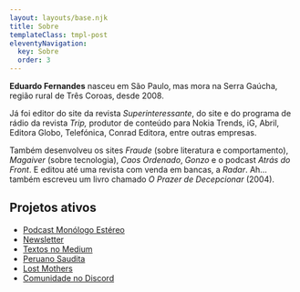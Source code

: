 ```yaml
---
layout: layouts/base.njk
title: Sobre
templateClass: tmpl-post
eleventyNavigation:
  key: Sobre
  order: 3
---
```


**Eduardo Fernandes** nasceu em São Paulo‚ mas mora na Serra Gaúcha‚ região rural de Três Coroas‚ desde 2008.

Já foi editor do site da revista *Superinteressante*, do site e do programa de rádio da revista *Trip,* produtor de conteúdo para Nokia Trends, iG, Abril, Editora Globo, Telefónica, Conrad Editora, entre outras empresas.

Também desenvolveu os sites *Fraude* (sobre literatura e comportamento), *Magaiver* (sobre tecnologia), *Caos Ordenado*‚ *Gonzo* e o podcast *Atrás do Front*. E editou até uma revista com venda em bancas, a *Radar*. Ah… também escreveu um livro chamado *O Prazer de Decepcionar* (2004).

## Projetos ativos
* [Podcast Monólogo Estéreo](https://anchor.fm/monoestereo)
* [Newsletter](https://eduf.substack.com/)
* [Textos no Medium](http://medium.com/@eduf)
* [Peruano Saudita](https://soundcloud.com/eduf/sets/peruano-saudita-hom-nimo)
* [Lost Mothers](https://soundcloud.com/eduf/sets/lost-mothers)
* [Comunidade no Discord](https://discord.gg/w7nUWN7)
